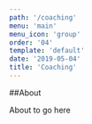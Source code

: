 ```yaml
---
path: '/coaching'
menu: 'main'
menu_icon: 'group'
order: '04'
template: 'default'
date: '2019-05-04'
title: 'Coaching'
---
```


##About

About to go here
